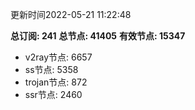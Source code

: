 更新时间2022-05-21 11:22:48

**总订阅: 241**
**总节点: 41405**
**有效节点: 15347**
- v2ray节点: 6657
- ss节点: 5358
- trojan节点: 872
- ssr节点: 2460
